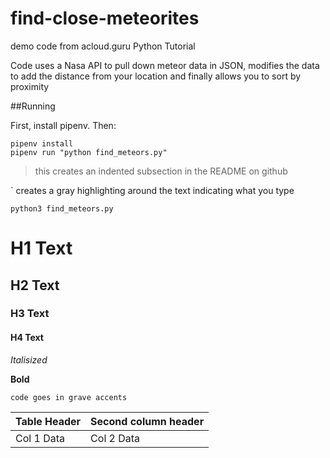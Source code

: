 # find-close-meteorites
demo code from acloud.guru Python Tutorial

Code uses a Nasa API to pull down meteor data in JSON, modifies the data to add the distance from your location and finally allows you to sort by proximity 

##Running

First, install pipenv.  Then:

```
pipenv install
pipenv run "python find_meteors.py"
```


> this creates an indented subsection in the README on github

\` creates a gray highlighting around the text indicating what you type

`python3 find_meteors.py`

# H1 Text
## H2 Text
### H3 Text
#### H4 Text
*Italisized* 

**Bold** 

`code goes in grave accents` 

Table Header | Second column header
-------|----------
Col 1 Data | Col 2 Data
